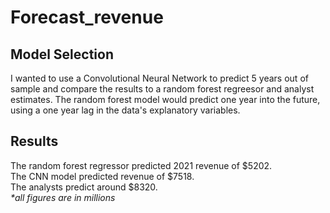 # Forecast_revenue

## Model Selection
I wanted to use a Convolutional Neural Network to predict 5 years out of sample and compare the results to a random forest regreesor and analyst estimates. 
The random forest model would predict one year into the future, using a one year lag in the data's explanatory variables. 

## Results
The random forest regressor predicted 2021 revenue of $5202.\
The CNN model predicted revenue of $7518.\
The analysts predict around $8320.\
*\*all figures are in millions*
